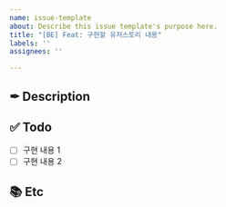 ```yaml
---
name: issue-template
about: Describe this issue template's purpose here.
title: "[BE] Feat: 구현할 유저스토리 내용"
labels: ''
assignees: ''

---
```


## ✒ Description
<!-- 설명을 작성해 주세요. -->


## ✅ Todo
- [ ] 구현 내용 1
- [ ] 구현 내용 2 

## 📚 Etc
<!-- 참고한 블로그나 배운점 -->
